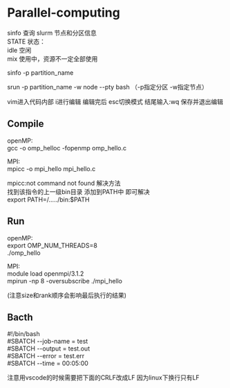 # Parallel-computing

sinfo 查询 slurm 节点和分区信息  
STATE 状态：  
idle 空闲  
mix 使用中，资源不一定全部使用  

sinfo -p partition_name   

srun -p partition_name -w node --pty bash （-p指定分区 -w指定节点）

vim进入代码内部 i进行编辑 编辑完后 esc切换模式 结尾输入:wq 保存并退出编辑

## Compile  
openMP:  
gcc -o omp_helloc -fopenmp omp_hello.c  

MPI:  
mpicc -o mpi_hello mpi_hello.c   

mpicc:not command not found 解决方法  
找到该指令的上一级bin目录 添加到PATH中 即可解决  
export PATH=/...../bin:$PATH  

## Run  
openMP:  
export OMP_NUM_THREADS=8  
./omp_hello  

MPI:  
module load openmpi/3.1.2  
mpirun -np 8 -oversubscribe ./mpi_hello    
  
(注意size和rank顺序会影响最后执行的结果)  

## Bacth
#!/bin/bash  
#SBATCH --job-name = test  
#SBATCH --output = test.out  
#SBATCH --error = test.err  
#SBATCH --time = 00:05:00  

注意用vscode的时候需要把下面的CRLF改成LF 因为linux下换行只有LF  
